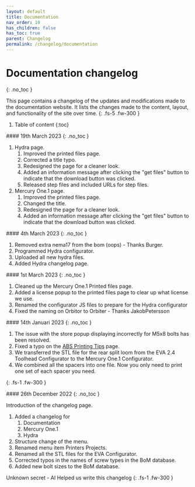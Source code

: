 ```yaml
---
layout: default
title: Documentation
nav_order: 10
has_children: false
has_toc: true
parent: Changelog
permalink: /changelog/documentation
---
```



# Documentation changelog
{: .no_toc }

This page contains a changelog of the updates and modifications made to the documentation website. It lists the changes made to the content, layout, and functionality of the site over time.
{: .fs-5 .fw-300 }

1. Table of content
{:toc}

<div class="code-example" markdown="1">
#### 19th March 2023
{: .no_toc }

1. Hydra page.
   1. Improved the printed files page.
   2. Corrected a title typo.
   3. Redesigned the page for a cleaner look.
   4. Added an information message after clicking the "get files" button to indicate that the download button was clicked.
   5. Released step files and included URLs for step files.
2. Mercury One.1 page.
   1. Improved the printed files page.
   2. Changed the title.
   3. Redesigned the page for a cleaner look.
   4. Added an information message after clicking the "get files" button to indicate that the download button was clicked.

</div>

<div class="code-example" markdown="1">
#### 4th March 2023
{: .no_toc }

1. Removed extra nema17 from the bom (oops) - Thanks Burger.
2. Programmed Hydra configurator.
3. Uploaded all new hydra files.
4. Added Hydra changelog page.

</div>

<div class="code-example" markdown="1">
#### 1st March 2023
{: .no_toc }

1. Cleaned up the Mercury One.1 Printed files page.
2. Added a license popup to the printed files page to clear up what license we use.
3. Renamed the configurator JS files to prepare for the Hydra configurator
4. Fixed the naming on Orbitor to Orbiter - Thanks JakobPetersson

</div>

<div class="code-example" markdown="1">
#### 14th Januari 2023
{: .no_toc }

1. The issue with the store popup displaying incorrectly for M5x8 bolts has been resolved.
2. Fixed a typo on the [ABS Printing Tips](manual/print/abs) page.
3. We transferred the STL file for the rear split loom from the EVA 2.4 Toolhead Configurator to the Mercury One.1 Configurator.
4. We combined all the spacers into one file. Now you only need to print one set of each spacer you need.


{: .fs-1 .fw-300 }
</div>

<div class="code-example" markdown="1">
#### 26th December 2022
{: .no_toc }

Introduction of the changelog page.
1. Added a changelog for
   1. Documentation
   2. Mercury One.1
   3. Hydra
2. Structure change of the menu.
3. Renamed menu item Printers <i class="bi bi-arrow-right"></i> Projects.
4. Renamed all the STL files for the EVA Configurator.
5. Corrected typos in the names of screw types in the BoM database.
6. Added new bolt sizes to the BoM database.

Unknown secret - AI Helped us write this changelog
{: .fs-1 .fw-300 }
</div>